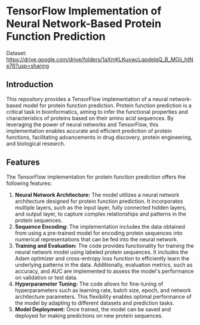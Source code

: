 # TensorFlow Implementation of Neural Network-Based Protein Function Prediction
Dataset: https://drive.google.com/drive/folders/1aXmKLKuxwcLqpdelqQ_B_MOij_htNe76?usp=sharing
## Introduction
This repository provides a TensorFlow implementation of a neural network-based model for protein function prediction. Protein function prediction is a critical task in bioinformatics, aiming to infer the functional properties and characteristics of proteins based on their amino acid sequences. By leveraging the power of neural networks and TensorFlow, this implementation enables accurate and efficient prediction of protein functions, facilitating advancements in drug discovery, protein engineering, and biological research.
## Features
The TensorFlow implementation for protein function prediction offers the following features:
1. **Neural Network Architecture:** The model utilizes a neural network architecture designed for protein function prediction. It incorporates multiple layers, such as the input layer, fully connected hidden layers, and output layer, to capture complex relationships and patterns in the protein sequences.
2. **Sequence Encoding:** The implementation includes the data obtained from using a pre-trained model for encoding protein sequences into numerical representations that can be fed into the neural network.
3. **Training and Evaluation:** The code provides functionality for training the neural network model using labeled protein sequences. It includes the Adam optimizer and cross-entropy loss function to efficiently learn the underlying patterns in the data. Additionally, evaluation metrics, such as accuracy, and AUC are implemented to assess the model's performance on validation or test data.
4. **Hyperparameter Tuning:** The code allows for fine-tuning of hyperparameters such as learning rate, batch size, epoch, and network architecture parameters. This flexibility enables optimal performance of the model by adapting to different datasets and prediction tasks.
5. **Model Deployment:** Once trained, the model can be saved and deployed for making predictions on new protein sequences.

